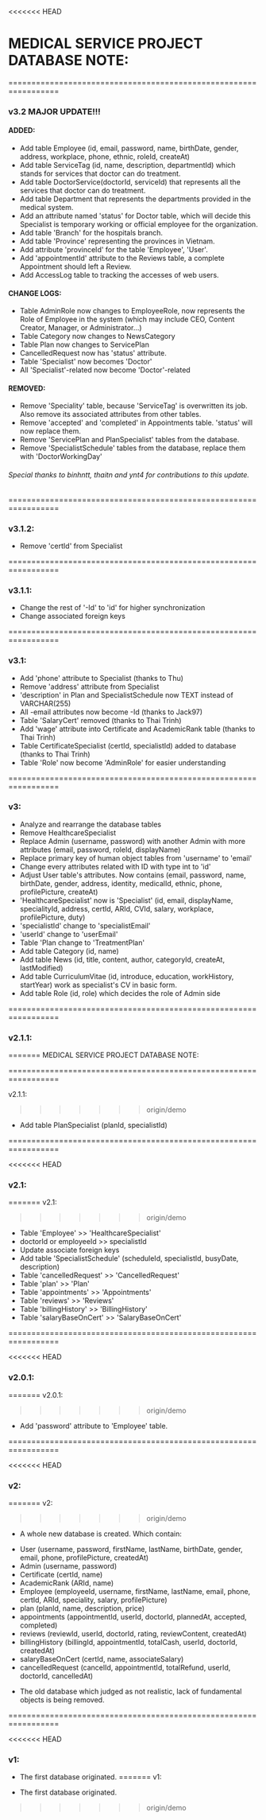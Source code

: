 <<<<<<< HEAD
# MEDICAL SERVICE PROJECT DATABASE NOTE: #

=================================================================

### v3.2 MAJOR UPDATE!!! ###

#### ADDED: ####
- Add table Employee (id, email, password, name, birthDate, gender, address, workplace, phone, ethnic, roleId, createAt)
- Add table ServiceTag (id, name, description, departmentId) which stands for services that doctor can do treatment.
- Add table DoctorService(doctorId, serviceId) that represents all the services that doctor can do treatment.
- Add table Department that represents the departments provided in the medical system.
- Add an attribute named 'status' for Doctor table, which will decide this Specialist is temporary working or official employee for the organization.
- Add table 'Branch' for the hospitals branch.
- Add table 'Province' representing the provinces in Vietnam.
- Add attribute 'provinceId' for the table 'Employee', 'User'.
- Add 'appointmentId' attribute to the Reviews table, a complete Appointment should left a Review.
- Add AccessLog table to tracking the accesses of web users.

#### CHANGE LOGS: ####
- Table AdminRole now changes to EmployeeRole, now represents the Role of Employee in the system (which may include CEO, Content Creator, Manager, or Administrator...)
- Table Category now changes to NewsCategory
- Table Plan now changes to ServicePlan
- CancelledRequest now has 'status' attribute.
- Table 'Specialist' now becomes 'Doctor'
- All 'Specialist'-related now become 'Doctor'-related 

#### REMOVED: ####
- Remove 'Speciality' table, because 'ServiceTag' is overwritten its job. Also remove its associated attributes from other tables.
- Remove 'accepted' and 'completed' in Appointments table. 'status' will now replace them.
- Remove 'ServicePlan and PlanSpecialist' tables from the database.
- Remove 'SpecialistSchedule' tables from the database, replace them with 'DoctorWorkingDay'

###### Special thanks to binhntt, thaitn and ynt4 for contributions to this update. #######

=================================================================

### v3.1.2: ###

- Remove 'certId' from Specialist

=================================================================


### v3.1.1: ###

- Change the rest of '-Id' to 'id' for higher synchronization 
- Change associated foreign keys

=================================================================


### v3.1: ###

- Add 'phone' attribute to Specialist (thanks to Thu)
- Remove 'address' attribute from Specialist
- 'description' in Plan and SpecialistSchedule now TEXT instead of VARCHAR(255)
- All -email attributes now become -Id (thanks to Jack97)
- Table 'SalaryCert' removed (thanks to Thai Trinh)
- Add 'wage' attribute into Certificate and AcademicRank table (thanks to Thai Trinh)
- Table CertificateSpecialist (certId, specialistId) added to database (thanks to Thai Trinh)
- Table 'Role' now become 'AdminRole' for easier understanding

=================================================================

### v3: ###

- Analyze and rearrange the database tables
- Remove HealthcareSpecialist
- Replace Admin (username, password) with another Admin with more attributes (email, password, roleId, displayName)
- Replace primary key of human object tables from 'username' to 'email'
- Change every attributes related with ID with type int to 'id'
- Adjust User table's attributes. Now contains (email, password, name, birthDate, gender, address, identity, medicalId, ethnic, phone, profilePicture, createAt)
- 'HealthcareSpecialist' now is 'Specialist' (id, email, displayName, specialityId, address, certId, ARId, CVId, salary, workplace, profilePicture, duty)
- 'specialistId' change to 'specialistEmail'
- 'userId' change to 'userEmail'
- Table 'Plan change to 'TreatmentPlan'
- Add table Category (id, name)
- Add table News (id, title, content, author, categoryId, createAt, lastModified)
- Add table CurriculumVitae (id, introduce, education, workHistory, startYear) work as specialist's CV in basic form.
- Add table Role (id, role) which decides the role of Admin side

=================================================================

### v2.1.1: ###
=======
MEDICAL SERVICE PROJECT DATABASE NOTE:

=================================================================

v2.1.1:
>>>>>>> origin/demo

- Add table PlanSpecialist (planId, specialistId)

=================================================================

<<<<<<< HEAD
### v2.1: ###
=======
v2.1:
>>>>>>> origin/demo

- Table 'Employee' >> 'HealthcareSpecialist'
- doctorId or employeeId >> specialistId
- Update associate foreign keys
- Add table 'SpecialistSchedule' (scheduleId, specialistId, busyDate, description)
- Table 'cancelledRequest' >> 'CancelledRequest'
- Table 'plan' >> 'Plan'
- Table 'appointments' >> 'Appointments'
- Table 'reviews' >> 'Reviews'
- Table 'billingHistory' >> 'BillingHistory'
- Table 'salaryBaseOnCert' >> 'SalaryBaseOnCert'

=================================================================

<<<<<<< HEAD
### v2.0.1: ###
=======
v2.0.1:
>>>>>>> origin/demo

- Add 'password' attribute to 'Employee' table.


=================================================================

<<<<<<< HEAD
### v2: ###
=======
v2:
>>>>>>> origin/demo

- A whole new database is created. Which contain:
+ User (username, password, firstName, lastName, birthDate, gender, email, phone, profilePicture, createdAt)
+ Admin (username, password)
+ Certificate (certId, name)
+ AcademicRank (ARId, name)
+ Employee (employeeId, username, firstName, lastName, email, phone, certId, ARId, speciality, salary, profilePicture)
+ plan (planId, name, description, price)
+ appointments (appointmentId, userId, doctorId, plannedAt, accepted, completed)
+ reviews (reviewId, userId, doctorId, rating, reviewContent, createdAt)
+ billingHistory (billingId, appointmentId, totalCash, userId, doctorId, createdAt)
+ salaryBaseOnCert (certId, name, associateSalary)
+ cancelledRequest (cancelId, appointmentId, totalRefund, userId, doctorId, cancelledAt)
- The old database which judged as not realistic, lack of fundamental objects is being removed.

=================================================================

<<<<<<< HEAD
### v1: ###

- The first database originated.
=======
v1:

- The first database originated.
>>>>>>> origin/demo
